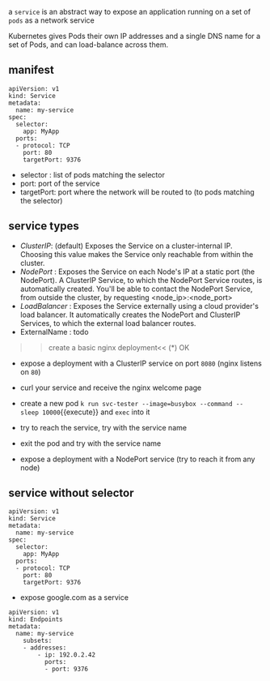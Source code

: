 a `service` is an abstract way to expose an application running on a set of `pods` as a network service

Kubernetes gives Pods their own IP addresses and a single DNS name for a set of Pods, and can load-balance across them.

## manifest

```
apiVersion: v1
kind: Service
metadata:
  name: my-service
spec:
  selector:
    app: MyApp
  ports:
  - protocol: TCP
    port: 80
    targetPort: 9376
```

- selector : list of pods matching the selector
- port: port of the service
- targetPort: port where the network will be routed to (to pods matching the selector)

## service types

- _ClusterIP_: (default) Exposes the Service on a cluster-internal IP. Choosing this value makes the Service only reachable from within the cluster.
- _NodePort_ : Exposes the Service on each Node's IP at a static port (the NodePort). A ClusterIP Service, to which the NodePort Service routes, is automatically created. You'll be able to contact the NodePort Service, from outside the cluster, by requesting <node_ip>:<node_port>
- _LoadBalancer_ : Exposes the Service externally using a cloud provider's load balancer. It automatically creates the NodePort and ClusterIP Services, to which the external load balancer routes.
- ExternalName : todo

>>create a basic nginx deployment<<
(*) OK

- expose a deployment with a ClusterIP service on port `8080` (nginx listens on `80`)
- curl your service and receive the nginx welcome page
- create a new pod `k run svc-tester --image=busybox --command -- sleep 10000`{{execute}} and `exec` into it
- try to reach the service, try with the service name
- exit the pod and try with the service name

- expose a deployment with a NodePort service (try to reach it from any node)

## service without selector

```
apiVersion: v1
kind: Service
metadata:
  name: my-service
spec:
  selector:
    app: MyApp
  ports:
  - protocol: TCP
    port: 80
    targetPort: 9376

```

- expose google.com as a service

```
apiVersion: v1
kind: Endpoints
metadata:
  name: my-service
    subsets:
    - addresses:
        - ip: 192.0.2.42
          ports:
          - port: 9376
```

